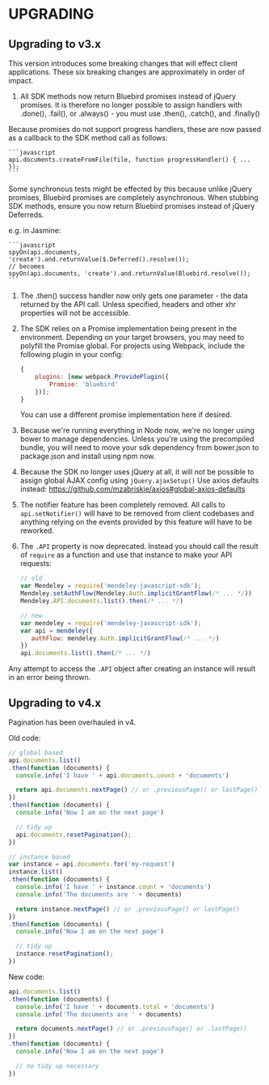 # UPGRADING

## Upgrading to v3.x

This version introduces some breaking changes that will effect client applications. These six breaking changes are approximately in order of impact.

1.  All SDK methods now return Bluebird promises instead of jQuery promises. It is therefore no longer possible to assign handlers with .done(), .fail(),
or .always() - you must use .then(), .catch(), and .finally()

  Because promises do not support progress handlers, these are now passed as a callback to the SDK method call as follows:

    ```javascript
    api.documents.createFromFile(file, function progressHandler() { ... });
    ```

  Some synchronous tests might be effected by this because unlike jQuery promises, Bluebird promises are completely asynchronous. When stubbing SDK methods, ensure you now return Bluebird promises instead of jQuery Deferreds.

  e.g. in Jasmine:

    ```javascript
    spyOn(api.documents, 'create').and.returnValue($.Deferred().resolve());
    // becomes
    spyOn(api.documents, 'create').and.returnValue(Bluebird.resolve());
    ```

1. The .then() success handler now only gets one parameter - the data returned by
the API call. Unless specified, headers and other xhr properties will not be accessible.

1. The SDK relies on a Promise implementation being present in the environment.
Depending on your target browsers, you may need to polyfill the Promise global.
For projects using Webpack, include the following plugin in your config:

    ```javascript
    {
        plugins: [new webpack.ProvidePlugin({
            Promise: 'bluebird'
        })];
    }
    ```

    You can use a different promise implementation here if desired.

1. Because we're running everything in Node now, we're no longer using bower to manage dependencies. Unless you're using the precompiled bundle, you will need to move your sdk dependency from bower.json to package.json and install using npm now.

1. Because the SDK no longer uses jQuery at all, it will not be possible to assign
global AJAX config using `jQuery.ajaxSetup()`
Use axios defaults instead:
https://github.com/mzabriskie/axios#global-axios-defaults

1. The notifier feature has been completely removed. All calls to `api.setNotifier()` will have to be removed from client codebases and anything relying on the events provided by this feature will have to be reworked.

1. The `.API` property is now deprecated.  Instead you should call the result of `require` as a function and use that instance to make your API requests:

    ```javascript
    // old
    var Mendeley = require('mendeley-javascript-sdk');
    Mendeley.setAuthFlow(Mendeley.Auth.implicitGrantFlow(/* ... */))
    Mendeley.API.documents.list().then(/* ... */)

    // new
    var mendeley = require('mendeley-javascript-sdk');
    var api = mendeley({
       authFlow: mendeley.Auth.implicitGrantFlow(/* ... */)
    })
    api.documents.list().then(/* ... */)
    ```

  Any attempt to access the `.API` object after creating an instance will result in an error being thrown.

## Upgrading to v4.x

Pagination has been overhauled in v4.

Old code:

```javascript
// global based
api.documents.list()
.then(function (documents) {
  console.info('I have ' + api.documents.count + 'documents')

  return api.documents.nextPage() // or .previousPage() or lastPage()
})
.then(function (documents) {
  console.info('Now I am on the next page')

  // tidy up
  api.documents.resetPagination();
})

// instance based
var instance = api.documents.for('my-request')
instance.list()
.then(function (documents) {
  console.info('I have ' + instance.count + 'documents')
  console.info('The documents are ' + documents)

  return instance.nextPage() // or .previousPage() or lastPage()
})
.then(function (documents) {
  console.info('Now I am on the next page')

  // tidy up
  instance.resetPagination();
})
```

New code:

```javascript
api.documents.list()
.then(function (documents) {
  console.info('I have ' + documents.total + 'documents')
  console.info('The documents are ' + documents)

  return documents.nextPage() // or .previousPage() or .lastPage()
})
.then(function (documents) {
  console.info('Now I am on the next page')

  // no tidy up necessary
})
```

